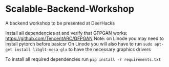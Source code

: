 # Scalable-Backend-Workshop
A backend workshop to be presented at DeerHacks 

Install all dependencies at and verify that GFPGAN works: https://github.com/TencentARC/GFPGAN
Note: on Linode you may need to install pytorch before basicsr
On Linode you will also have to run `sudo apt-get install libgl1-mesa-glx` to have the necessary graphics drivers

To install all required dependencies run `pip install -r requirements.txt`
